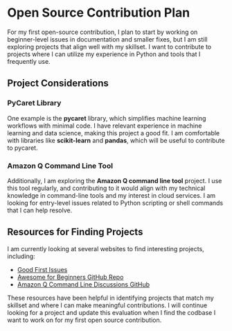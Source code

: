 # Open Source Contribution Plan

For my first open-source contribution, I plan to start by working on beginner-level issues in documentation and smaller fixes, but I am still exploring projects that align well with my skillset. I want to contribute to projects where I can utilize my experience in Python and tools that I frequently use.

## Project Considerations

### PyCaret Library
One example is the **pycaret** library, which simplifies machine learning workflows with minimal code. I have relevant experience in machine learning and data science, making this project a good fit. I am comfortable with libraries like **scikit-learn** and **pandas**, which will be useful to contribute to pycaret.

### Amazon Q Command Line Tool
Additionally, I am exploring the **Amazon Q command line tool** project. I use this tool regularly, and contributing to it would align with my technical knowledge in command-line tools and my interest in cloud services. I am looking for entry-level issues related to Python scripting or shell commands that I can help resolve.

## Resources for Finding Projects

I am currently looking at several websites to find interesting projects, including:
- [Good First Issues](https://goodfirstissues.com/)
- [Awesome for Beginners GitHub Repo](https://github.com/MunGell/awesome-for-beginners)
- [Amazon Q Command Line Discussions GitHub](https://github.com/aws/q-command-line-discussions)

These resources have been helpful in identifying projects that match my skillset and where I can make meaningful contributions. I will continue looking for a project and update this evaluation when I find the codbase I want to work on for my first open source contribution.
